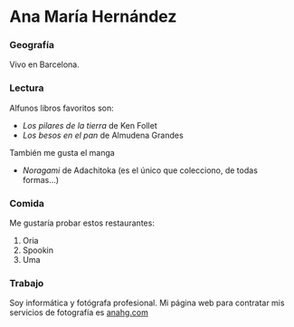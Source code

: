 # Ana María Hernández 

### Geografía

Vivo en Barcelona.

### Lectura

Alfunos libros favoritos son:

- *Los pilares de la tierra* de Ken Follet
- *Los besos en el pan* de Almudena Grandes

También me gusta el manga
- *Noragami* de Adachitoka (es el único que colecciono, de todas formas...)

### Comida

Me gustaría probar estos restaurantes:

1. Oria
2. Spookin
3. Uma

### Trabajo

Soy informática y fotógrafa profesional. Mi página web para contratar mis servicios de fotografía es [anahg.com](http://www.anahg.com)
